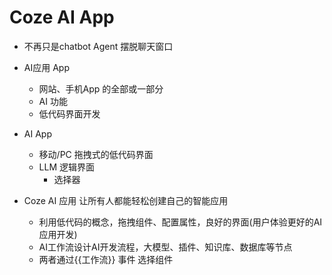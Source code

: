 # Coze AI App

- 不再只是chatbot  Agent
  摆脱聊天窗口
- AI应用  App 
  - 网站、手机App 的全部或一部分
  - AI 功能
  - 低代码界面开发

- AI App
  - 移动/PC 拖拽式的低代码界面
  - LLM 逻辑界面
    - 选择器

- Coze AI 应用 让所有人都能轻松创建自己的智能应用
  - 利用低代码的概念，拖拽组件、配置属性，良好的界面(用户体验更好的AI 应用开发)
  - AI工作流设计AI开发流程，大模型、插件、知识库、数据库等节点
  - 两者通过{{工作流}} 事件 选择组件